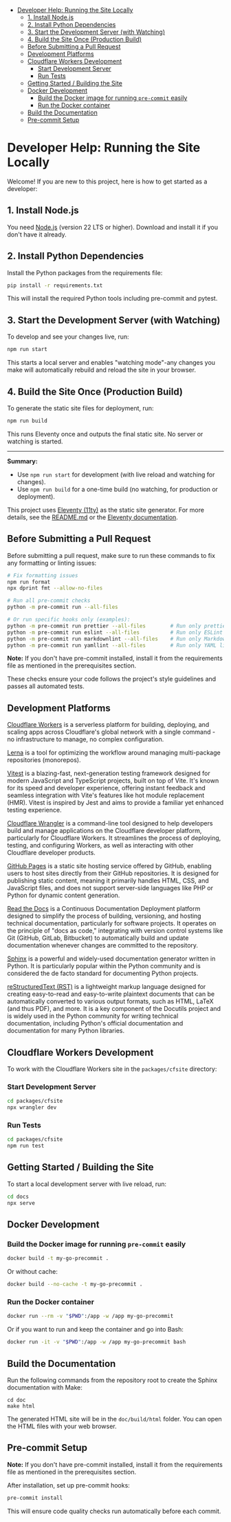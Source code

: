 <!-- START doctoc generated TOC please keep comment here to allow auto update -->
<!-- DON'T EDIT THIS SECTION, INSTEAD RE-RUN doctoc TO UPDATE -->

- [Developer Help: Running the Site Locally](#developer-help-running-the-site-locally)
  - [1. Install Node.js](#1-install-nodejs)
  - [2. Install Python Dependencies](#2-install-python-dependencies)
  - [3. Start the Development Server (with Watching)](#3-start-the-development-server-with-watching)
  - [4. Build the Site Once (Production Build)](#4-build-the-site-once-production-build)
  - [Before Submitting a Pull Request](#before-submitting-a-pull-request)
  - [Development Platforms](#development-platforms)
  - [Cloudflare Workers Development](#cloudflare-workers-development)
    - [Start Development Server](#start-development-server)
    - [Run Tests](#run-tests)
  - [Getting Started / Building the Site](#getting-started--building-the-site)
  - [Docker Development](#docker-development)
    - [Build the Docker image for running `pre-commit` easily](#build-the-docker-image-for-running-pre-commit-easily)
    - [Run the Docker container](#run-the-docker-container)
  - [Build the Documentation](#build-the-documentation)
  - [Pre-commit Setup](#pre-commit-setup)

<!-- END doctoc generated TOC please keep comment here to allow auto update -->

# Developer Help: Running the Site Locally

Welcome! If you are new to this project, here is how to get started as a developer:

## 1. Install Node.js

You need [Node.js](https://nodejs.org/) (version 22 LTS or higher). Download and install it if you don't have it already.

## 2. Install Python Dependencies

Install the Python packages from the requirements file:

```bash
pip install -r requirements.txt
```

This will install the required Python tools including pre-commit and pytest.

## 3. Start the Development Server (with Watching)

To develop and see your changes live, run:

```bash
npm run start
```

This starts a local server and enables "watching mode"-any changes you make will automatically rebuild and reload the site in your browser.

## 4. Build the Site Once (Production Build)

To generate the static site files for deployment, run:

```bash
npm run build
```

This runs Eleventy once and outputs the final static site. No server or watching is started.

---

**Summary:**

- Use `npm run start` for development (with live reload and watching for changes).
- Use `npm run build` for a one-time build (no watching, for production or deployment).

This project uses [Eleventy (11ty)](https://www.11ty.dev/) as the static site generator. For more details, see the [README.md](README.md#local-development) or the [Eleventy documentation](https://www.11ty.dev/docs/).

## Before Submitting a Pull Request

Before submitting a pull request, make sure to run these commands to fix any formatting or linting issues:

```bash
# Fix formatting issues
npm run format
npx dprint fmt --allow-no-files

# Run all pre-commit checks
python -m pre-commit run --all-files

# Or run specific hooks only (examples):
python -m pre-commit run prettier --all-files        # Run only prettier formatting
python -m pre-commit run eslint --all-files          # Run only ESLint checks
python -m pre-commit run markdownlint --all-files    # Run only Markdown linting
python -m pre-commit run yamllint --all-files        # Run only YAML linting
```

**Note:** If you don't have pre-commit installed, install it from the requirements file as mentioned in the prerequisites section.

These checks ensure your code follows the project's style guidelines and passes all automated tests.

## Development Platforms

[Cloudflare Workers](https://developers.cloudflare.com/workers/) is a serverless platform for building, deploying, and scaling apps across Cloudflare's global network with a single command - no infrastructure to manage, no complex configuration.

[Lerna](https://lerna.js.org/) is a tool for optimizing the workflow around managing multi-package repositories (monorepos).

[Vitest](https://vitest.dev/) is a blazing-fast, next-generation testing framework designed for modern JavaScript and TypeScript projects, built on top of Vite. It's known for its speed and developer experience, offering instant feedback and seamless integration with Vite's features like hot module replacement (HMR). Vitest is inspired by Jest and aims to provide a familiar yet enhanced testing experience.

[Cloudflare Wrangler](https://developers.cloudflare.com/workers/wrangler/) is a command-line tool designed to help developers build and manage applications on the Cloudflare developer platform, particularly for Cloudflare Workers. It streamlines the process of deploying, testing, and configuring Workers, as well as interacting with other Cloudflare developer products.

[GitHub Pages](https://pages.github.com/) is a static site hosting service offered by GitHub, enabling users to host sites directly from their GitHub repositories. It is designed for publishing static content, meaning it primarily handles HTML, CSS, and JavaScript files, and does not support server-side languages like PHP or Python for dynamic content generation.

[Read the Docs](https://about.readthedocs.com/) is a Continuous Documentation Deployment platform designed to simplify the process of building, versioning, and hosting technical documentation, particularly for software projects. It operates on the principle of "docs as code," integrating with version control systems like Git (GitHub, GitLab, Bitbucket) to automatically build and update documentation whenever changes are committed to the repository.

[Sphinx](https://www.sphinx-doc.org/en/master/) is a powerful and widely-used documentation generator written in Python. It is particularly popular within the Python community and is considered the de facto standard for documenting Python projects.

[reStructuredText (RST)](https://www.sphinx-doc.org/en/master/usage/restructuredtext/basics.html) is a lightweight markup language designed for creating easy-to-read and easy-to-write plaintext documents that can be automatically converted to various output formats, such as HTML, LaTeX (and thus PDF), and more. It is a key component of the Docutils project and is widely used in the Python community for writing technical documentation, including Python's official documentation and documentation for many Python libraries.

## Cloudflare Workers Development

To work with the Cloudflare Workers site in the `packages/cfsite` directory:

### Start Development Server

```bash
cd packages/cfsite
npx wrangler dev
```

### Run Tests

```bash
cd packages/cfsite
npm run test
```

## Getting Started / Building the Site

To start a local development server with live reload, run:

```bash
cd docs
npx serve
```

## Docker Development

### Build the Docker image for running `pre-commit` easily

```bash
docker build -t my-go-precommit .
```

Or without cache:

```bash
docker build --no-cache -t my-go-precommit .
```

### Run the Docker container

```bash
docker run --rm -v "$PWD":/app -w /app my-go-precommit
```

Or if you want to run and keep the container and go into Bash:

```bash
docker run -it -v "$PWD":/app -w /app my-go-precommit bash
```

## Build the Documentation

Run the following commands from the repository root to create the Sphinx documentation with Make:

```shell
cd doc
make html
```

The generated HTML site will be in the `doc/build/html` folder.
You can open the HTML files with your web browser.

## Pre-commit Setup

**Note:** If you don't have pre-commit installed, install it from the requirements file as mentioned in the prerequisites section.

After installation, set up pre-commit hooks:

```bash
pre-commit install
```

This will ensure code quality checks run automatically before each commit.
